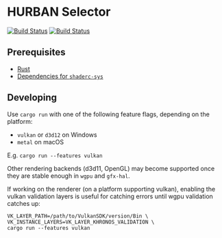 # HURBAN Selector

[![Build Status](https://travis-ci.org/sub-digital/HURBAN-Selector.svg?branch=master)](https://travis-ci.org/sub-digital/HURBAN-Selector)
[![Build Status](https://dev.azure.com/subdigital/HURBAN-selector/_apis/build/status/sub-digital.HURBAN-Selector?branchName=master)](https://dev.azure.com/subdigital/HURBAN-selector/_build/latest?definitionId=1&branchName=master)

## Prerequisites

- [Rust](https://rustup.rs/)
- [Dependencies for `shaderc-sys`](https://github.com/google/shaderc-rs#building-from-source)

## Developing

Use `cargo run` with one of the following feature flags, depending on the platform:

- `vulkan` or `d3d12` on Windows
- `metal` on macOS

E.g. `cargo run --features vulkan`

Other rendering backends (d3d11, OpenGL) may become supported once
they are stable enough in `wgpu` and `gfx-hal`.

If working on the renderer (on a platform supporting vulkan), enabling
the vulkan validation layers is useful for catching errors until wgpu
validation catches up:

``` shell
VK_LAYER_PATH=/path/to/VulkanSDK/version/Bin \
VK_INSTANCE_LAYERS=VK_LAYER_KHRONOS_VALIDATION \
cargo run --features vulkan
```
